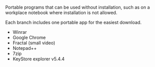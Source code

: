 Portable programs that can be used without installation, such as on a workplace notebook where installation is not allowed.

Each branch includes one portable app for the easiest download.

- Winrar
- Google Chrome
- Fractal (small video)
- Notepad++
- 7zip
- KeyStore explorer v5.4.4 